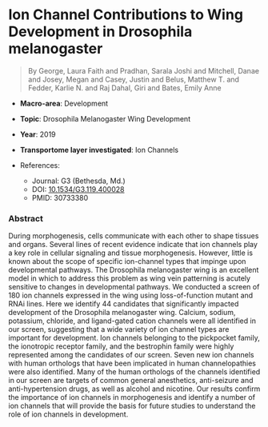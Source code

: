 # Ion Channel Contributions to Wing Development in Drosophila melanogaster

> By George, Laura Faith and Pradhan, Sarala Joshi and Mitchell, Danae and Josey, Megan and Casey, Justin and Belus, Matthew T. and Fedder, Karlie N. and Raj Dahal, Giri and Bates, Emily Anne

- **Macro-area**: Development
- **Topic**: Drosophila Melanogaster Wing Development
- **Year**: 2019
- **Transportome layer investigated**: Ion Channels

- References:
  - Journal: G3 (Bethesda, Md.)
  - DOI: [10.1534/G3.119.400028](https://doi.org/10.1534/G3.119.400028)
  - PMID: 30733380

### Abstract

During morphogenesis, cells communicate with each other to shape tissues and organs. Several lines of recent evidence indicate that ion channels play a key role in cellular signaling and tissue morphogenesis. However, little is known about the scope of specific ion-channel types that impinge upon developmental pathways. The Drosophila melanogaster wing is an excellent model in which to address this problem as wing vein patterning is acutely sensitive to changes in developmental pathways. We conducted a screen of 180 ion channels expressed in the wing using loss-of-function mutant and RNAi lines. Here we identify 44 candidates that significantly impacted development of the Drosophila melanogaster wing. Calcium, sodium, potassium, chloride, and ligand-gated cation channels were all identified in our screen, suggesting that a wide variety of ion channel types are important for development. Ion channels belonging to the pickpocket family, the ionotropic receptor family, and the bestrophin family were highly represented among the candidates of our screen. Seven new ion channels with human orthologs that have been implicated in human channelopathies were also identified. Many of the human orthologs of the channels identified in our screen are targets of common general anesthetics, anti-seizure and anti-hypertension drugs, as well as alcohol and nicotine. Our results confirm the importance of ion channels in morphogenesis and identify a number of ion channels that will provide the basis for future studies to understand the role of ion channels in development.
